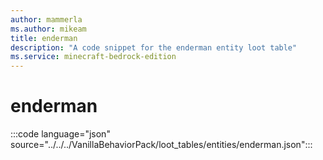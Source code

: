 ```yaml
---
author: mammerla
ms.author: mikeam
title: enderman
description: "A code snippet for the enderman entity loot table"
ms.service: minecraft-bedrock-edition
---
```


# enderman

:::code language="json" source="../../../VanillaBehaviorPack/loot_tables/entities/enderman.json":::
